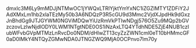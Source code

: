 dmxlc3M6Ly9mMDJjNTMwOC1jYWQxLTRlYjktYmYxNC1iZGZlMTY1ZDFiY2JAdXMxLm1hb2xlaTEzMy50b3A6NDQzP3R5cGU9d3Mmc2VjdXJpdHk9dGxzJnBhdGg9JTJGYWM0NGViMDQwYiUzRmVkPTIwNDgj576O5Zu9MQp2bGVzczovLzIwNjdlODY0LWM1NTgtNDE0OS1iNzAxLTQ4YTdhNDE5ZjE4NUB1czIubWFvbGVpMTMzLnRvcDo0NDM/dHlwZT13cyZzZWN1cml0eT10bHMmcGF0aD0lMkY4NTQyZGMwNDA0JTNGZWQ9MjA0OCPnvo7lm70y
